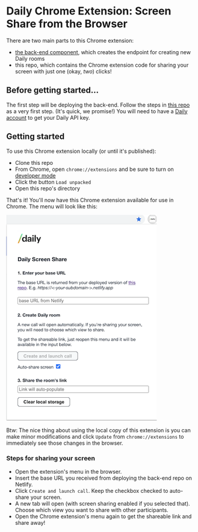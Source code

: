 # Daily Chrome Extension: Screen Share from the Browser

There are two main parts to this Chrome extension:

- [the back-end component](https://github.com/daily-demos/prebuilt-and-serverless), which creates the endpoint for creating new Daily rooms
- this repo, which contains the Chrome extension code for sharing your screen with just one (okay, *two*) clicks!

## Before getting started...
The first step will be deploying the back-end. Follow the steps in [this repo](https://github.com/daily-demos/prebuilt-and-serverless) as a very first step. (It's quick, we promise!) You will need to have a [Daily account](https://dashboard.daily.co/) to get your Daily API key.

## Getting started

To use this Chrome extension locally (or until it's published):

- Clone this repo 
- From Chrome, open `chrome://extensions` and be sure to turn on [developer mode](https://developer.chrome.com/extensions/faq#faq-dev-01)
- Click the button `Load unpacked`
- Open this repo's directory

That's it! You'll now have this Chrome extension available for use in Chrome. The menu will look like this:

![pop-up](./extension-menu.png)

Btw: The nice thing about using the local copy of this extension is you can make minor modifications and click `Update` from `chrome://extensions` to immediately see those changes in the browser.

### Steps for sharing your screen
- Open the extension's menu in the browser.
- Insert the base URL you received from deploying the back-end repo on Netlify.
- Click `Create and launch call`. Keep the checkbox checked to auto-share your screen.
- A new tab will open (with screen sharing enabled if you selected that). Choose which view you want to share with other participants.
- Open the Chrome extension's menu again to get the shareable link and share away!



